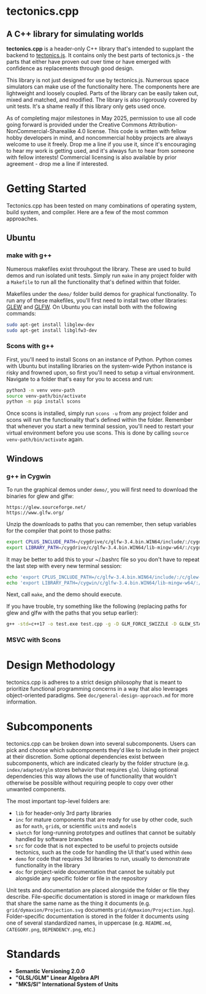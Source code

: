 # tectonics.cpp
## A C++ library for simulating worlds

**tectonics.cpp** is a header-only C++ library that's intended to supplant the backend to [tectonics.js](http://davidson16807.github.io/tectonics.js/). It contains only the best parts of tectonics.js - the parts that either have proven out over time or have emerged with confidence as replacements through good design. 

This library is not just designed for use by tectonics.js. Numerous space simulators can make use of the functionality here. The components here are lightweight and loosely coupled. Parts of the library can be easily taken out, mixed and matched, and modified. The library is also rigorously covered by unit tests. It's a shame really if this library only gets used once. 

As of completing major milestones in May 2025, permission to use all code going forward is provided under the Creative Commons Attribution-NonCommercial-Sharealike 4.0 license. This code is written with fellow hobby developers in mind, and noncommercial hobby projects are always welcome to use it freely. Drop me a line if you use it, since it's encouraging to hear my work is getting used, and it's always fun to hear from someone with fellow interests! Commercial licensing is also available by prior agreement - drop me a line if interested. 

# Getting Started
Tectonics.cpp has been tested on many combinations of operating system, build system, and compiler. Here are a few of the most common approaches.

## Ubuntu

### make with g++

Numerous makefiles exist throuhgout the library. These are used to build demos and run isolated unit tests. Simply run `make` in any project folder with a `Makefile` to run all the functionality that's defined within that folder. 

Makefiles under the `demo/` folder build demos for graphical functionality. To run any of these makefiles, you'll first need to install two other libraries: [GLEW](http://glew.sourceforge.net/) and [GLFW](https://www.glfw.org/). On Ubuntu you can install both with the following commands:

```bash
sudo apt-get install libglew-dev
sudo apt-get install libglfw3-dev
```

### Scons with g++

First, you'll need to install Scons on an instance of Python. Python comes with Ubuntu but installing libraries on the system-wide Python instance is risky and frowned upon, so first you'll need to setup a virtual environment. Navigate to a folder that's easy for you to access and run:

```bash
python3 -m venv venv-path
source venv-path/bin/activate
python -m pip install scons
```

Once scons is installed, simply run `scons -u` from any project folder and scons will run the functionality that's defined within the folder. Remember that whenever you start a new terminal session, you'll need to restart your virtual environment before you use scons. This is done by calling `source venv-path/bin/activate` again.

## Windows

### g++ in Cygwin

To run the graphical demos under `demo/`, you will first need to download the binaries for glew and glfw:

	https://glew.sourceforge.net/
	https://www.glfw.org/

Unzip the downloads to paths that you can remember, then setup variables for the compiler that point to those paths:

```bash
export CPLUS_INCLUDE_PATH=/cygdrive/c/glfw-3.4.bin.WIN64/include/:/cygdrive/c/glew-2.1.0/include/
export LIBRARY_PATH=/cygdrive/c/glfw-3.4.bin.WIN64/lib-mingw-w64/:/cygdrive/c/glew-2.1.0/bin/Release/x64/
```

It may be better to add this to your ~/.bashrc file so you don't have to repeat the last step with every new terminal session:

```bash
echo 'export CPLUS_INCLUDE_PATH=/c/glfw-3.4.bin.WIN64/include/:/c/glew-2.1.0/include/' >> ~/.bashrc
echo 'export LIBRARY_PATH=/cygwin/c/glfw-3.4.bin.WIN64/lib-mingw-w64/:/cygwin/c/glew-2.1.0/bin/Release/x64/' >> ~/.bashrc
```

Next, call `make`, and the demo should execute. 

If you have trouble, try something like the following (replacing paths for glew and glfw with the paths that you setup earlier):

```bash
g++ -std=c++17 -o test.exe test.cpp -g -D GLM_FORCE_SWIZZLE -D GLEW_STATIC -I ../inc/ -I /c/glew-2.1.0/include/ -I /c/glfw-3.4.bin.WIN64/include/ -L /c/glew-2.1.0/bin/Release/x64/ -L /c/glfw-3.4.bin.WIN64/lib-mingw-w64/ -lglfw3 -lopengl32 -lgdi32 -lglew32
```

### MSVC with Scons

# Design Methodology
tectonics.cpp is adheres to a strict design philosophy that is meant to prioritize functional programming concerns in a way that also leverages object-oriented paradigms. See `doc/general-design-approach.md` for more information.

# Subcomponents
tectonics.cpp can be broken down into several subcomponents. Users can pick and choose which subcomponents they'd like to include in their project at their discretion. Some optional dependencies exist between subcomponents, which are indicated clearly by the folder structure (e.g. `index/adapted/glm` stores behavior that requires `glm`). Using optional dependencies this way allows the use of functionality that wouldn't otherwise be possible without requiring people to copy over other unwanted components. 

The most important top-level folders are:

* `lib` for header-only 3rd party libraries
* `inc` for mature components that are ready for use by other code, such as for `math`, `grid`s, or scientific `unit`s and `model`s
* `sketch` for long-running prototypes and outlines that cannot be suitably handled by software branches
* `src` for code that is not expected to be useful to projects outside tectonics, such as the code for handling the UI that's used within `demo`
* `demo` for code that requires 3d libraries to run, usually to demonstrate functionality in the library
* `doc` for project-wide documentation that cannot be suitably put alongside any specific folder or file in the repository

Unit tests and documentation are placed alongside the folder or file they describe. File-specific documentation is stored in image or markdown files that share the same name as the thing it documents (e.g. `grid/dymaxion/Projection.svg` documents `grid/dymaxion/Projection.hpp`). Folder-specific documentation is stored in the folder it documents using one of several standardized names, in uppercase (e.g. `README.md`, `CATEGORY.png`, `DEPENDENCY.png`, etc.)

# Standards
* **Semantic Versioning 2.0.0**
* **"GLSL/GLM" Linear Algebra API**
* **"MKS/SI" International System of Units**
